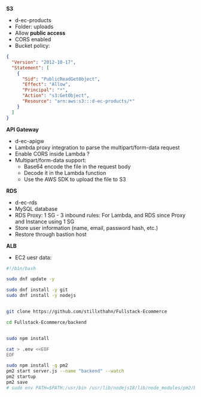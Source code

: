 **S3**
- d-ec-products
- Folder: uploads
- Allow **public access**
- CORS enabled
- Bucket policy:
```json
{
  "Version": "2012-10-17",
  "Statement": [
	{
	  "Sid": "PublicReadGetObject",
	  "Effect": "Allow",
	  "Principal": "*",
	  "Action": "s3:GetObject",
	  "Resource": "arn:aws:s3:::d-ec-products/*"
	}
  ]
}
```

**API Gateway**
- d-ec-apigw
- Lambda proxy integration to parse the multipart/form-data request
- Enable CORS inside Lambda ?
- Multipart/form-data support: 
  - Base64 encode the file in the request body
  - Decode it in the Lambda function
  - Use the AWS SDK to upload the file to S3

**RDS**
- d-ec-rds
- MySQL database
- RDS Proxy: 1 SG - 3 inbound rules: For Lambda, and RDS since Proxy and Instance using 1 SG
- Store user information (name, email, password hash, etc.)
- Restore through bastion host

**ALB**
- EC2 uesr data:
```bash
#!/bin/bash

sudo dnf update -y

sudo dnf install -y git
sudo dnf install -y nodejs


git clone https://github.com/stillxthahn/Fullstack-Ecommerce

cd Fullstack-Ecommerce/backend


sudo npm install

cat > .env <<EOF
EOF

sudo npm install -g pm2
pm2 start server.js --name "backend" --watch
pm2 startup
pm2 save
# sudo env PATH=$PATH:/usr/bin /usr/lib/nodejs18/lib/node_modules/pm2/bin/pm2 startup systemd -u ec2-user --hp /home/ec2-user




```

